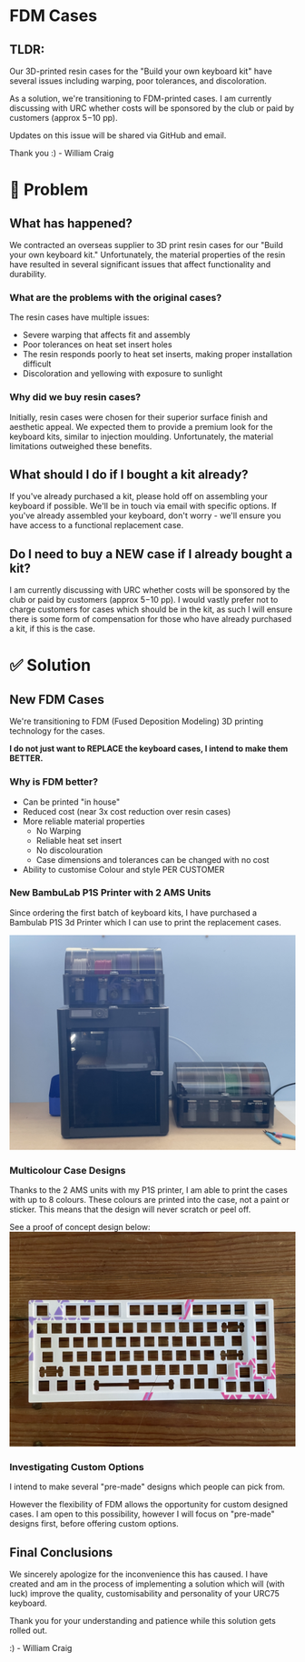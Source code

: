 # FDM Cases 

## TLDR:
Our 3D-printed resin cases for the "Build your own keyboard kit" have several issues including warping, poor tolerances, and discoloration.

As a solution, we're transitioning to FDM-printed cases. I am currently discussing with URC whether costs will be sponsored by the club or paid by customers (approx $5-$10 pp). 

Updates on this issue will be shared via GitHub and email.

Thank you :) - William Craig

# 🚨 Problem
## What has happened?
We contracted an overseas supplier to 3D print resin cases for our "Build your own keyboard kit." Unfortunately, the material properties of the resin have resulted in several significant issues that affect functionality and durability.

### What are the problems with the original cases?
The resin cases have multiple issues:

- Severe warping that affects fit and assembly
- Poor tolerances on heat set insert holes
- The resin responds poorly to heat set inserts, making proper installation difficult
- Discoloration and yellowing with exposure to sunlight

### Why did we buy resin cases? 
Initially, resin cases were chosen for their superior surface finish and aesthetic appeal. We expected them to provide a premium look for the keyboard kits, similar to injection moulding. Unfortunately, the material limitations outweighed these benefits.

## What should I do if I bought a kit already?
If you've already purchased a kit, please hold off on assembling your keyboard if possible. We'll be in touch via email with specific options. If you've already assembled your keyboard, don't worry - we'll ensure you have access to a functional replacement case.

## Do I need to buy a NEW case if I already bought a kit?
I am currently discussing with URC whether costs will be sponsored by the club or paid by customers (approx $5-$10 pp). I would vastly prefer not to charge customers for cases which should be in the kit, as such I will ensure there is some form of compensation for those who have already purchased a kit, if this is the case.


# ✅ Solution
## New FDM Cases 
We're transitioning to FDM (Fused Deposition Modeling) 3D printing technology for the cases.

**I do not just want to REPLACE the keyboard cases, I intend to make them BETTER.**

### Why is FDM better? 
- Can be printed "in house"
- Reduced cost (near 3x cost reduction over resin cases)
- More reliable material properties
    - No Warping 
    - Reliable heat set insert 
    - No discolouration
    - Case dimensions and tolerances can be changed with no cost
- Ability to customise Colour and style PER CUSTOMER 

### New BambuLab P1S Printer with 2 AMS Units
Since ordering the first batch of keyboard kits, I have purchased a Bambulab P1S 3d Printer which I can use to print the replacement cases. 

![printer](/FDM_Cases/imgs/Printer.JPG)

### Multicolour Case Designs
Thanks to the 2 AMS units with my P1S printer, I am able to print the cases with up to 8 colours. These colours are printed into the case, not a paint or sticker. This means that the design will never scratch or peel off.

See a proof of concept design below: 
![case](/FDM_Cases/imgs/Proof%20of%20Concept%20FDM%20Multicolour%20Case.JPG)

### Investigating Custom Options
I intend to make several "pre-made" designs which people can pick from.

However the flexibility of FDM allows the opportunity for custom designed cases. I am open to this possibility, however I will focus on "pre-made" designs first, before offering custom options. 

## Final Conclusions
We sincerely apologize for the inconvenience this has caused. I have created and am in the process of implementing a solution which will (with luck) improve the quality, customisability and personality of your URC75 keyboard. 

Thank you for your understanding and patience while this solution gets rolled out. 

:) - William Craig